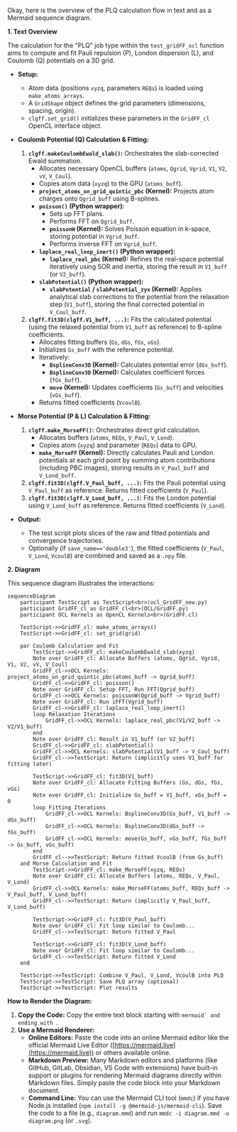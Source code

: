 Okay, here is the overview of the PLQ calculation flow in text and as a Mermaid sequence diagram.

**1. Text Overview**

The calculation for the "PLQ" job type within the `test_gridFF_ocl` function aims to compute and fit Pauli repulsion (P), London dispersion (L), and Coulomb (Q) potentials on a 3D grid.

*   **Setup:**
    *   Atom data (positions `xyzq`, parameters `REQs`) is loaded using `make_atoms_arrays`.
    *   A `GridShape` object defines the grid parameters (dimensions, spacing, origin).
    *   `clgff.set_grid()` initializes these parameters in the `GridFF_cl` OpenCL interface object.

*   **Coulomb Potential (Q) Calculation & Fitting:**
    1.  **`clgff.makeCoulombEwald_slab()`:** Orchestrates the slab-corrected Ewald summation.
        *   Allocates necessary OpenCL buffers (`atoms`, `Qgrid`, `Vgrid`, `V1`, `V2`, `vV`, `V_Coul`).
        *   Copies atom data (`xyzq`) to the GPU (`atoms_buff`).
        *   **`project_atoms_on_grid_quintic_pbc` (Kernel):** Projects atom charges onto `Qgrid_buff` using B-splines.
        *   **`poisson()` (Python wrapper):**
            *   Sets up FFT plans.
            *   Performs FFT on `Qgrid_buff`.
            *   **`poissonW` (Kernel):** Solves Poisson equation in k-space, storing potential in `Vgrid_buff`.
            *   Performs inverse FFT on `Vgrid_buff`.
        *   **`laplace_real_loop_inert()` (Python wrapper):**
            *   **`laplace_real_pbc` (Kernel):** Refines the real-space potential iteratively using SOR and inertia, storing the result in `V1_buff` (or `V2_buff`).
        *   **`slabPotential()` (Python wrapper):**
            *   **`slabPotential` / `slabPotential_zyx` (Kernel):** Applies analytical slab corrections to the potential from the relaxation step (`V1_buff`), storing the final corrected potential in `V_Coul_buff`.
    2.  **`clgff.fit3D(clgff.V1_buff, ...)`:** Fits the calculated potential (using the relaxed potential from `V1_buff` as reference) to B-spline coefficients.
        *   Allocates fitting buffers (`Gs`, `dGs`, `fGs`, `vGs`).
        *   Initializes `Gs_buff` with the reference potential.
        *   Iteratively:
            *   **`BsplineConv3D` (Kernel):** Calculates potential error (`dGs_buff`).
            *   **`BsplineConv3D` (Kernel):** Calculates coefficient forces (`fGs_buff`).
            *   **`move` (Kernel):** Updates coefficients (`Gs_buff`) and velocities (`vGs_buff`).
        *   Returns fitted coefficients (`VcoulB`).

*   **Morse Potential (P & L) Calculation & Fitting:**
    1.  **`clgff.make_MorseFF()`:** Orchestrates direct grid calculation.
        *   Allocates buffers (`atoms`, `REQs`, `V_Paul`, `V_Lond`).
        *   Copies atom (`xyzq`) and parameter (`REQs`) data to GPU.
        *   **`make_MorseFF` (Kernel):** Directly calculates Pauli and London potentials at each grid point by summing atom contributions (including PBC images), storing results in `V_Paul_buff` and `V_Lond_buff`.
    2.  **`clgff.fit3D(clgff.V_Paul_buff, ...)`:** Fits the Pauli potential using `V_Paul_buff` as reference. Returns fitted coefficients (`V_Paul`).
    3.  **`clgff.fit3D(clgff.V_Lond_buff, ...)`:** Fits the London potential using `V_Lond_buff` as reference. Returns fitted coefficients (`V_Lond`).

*   **Output:**
    *   The test script plots slices of the raw and fitted potentials and convergence trajectories.
    *   Optionally (if `save_name=='double3'`), the fitted coefficients (`V_Paul`, `V_Lond`, `VcoulB`) are combined and saved as a `.npy` file.

**2. Diagram**

This sequence diagram illustrates the interactions:

```mermaid
sequenceDiagram
    participant TestScript as TestScript<br>(ocl_GridFF_new.py)
    participant GridFF_cl as GridFF_cl<br>(OCL/GridFF.py)
    participant OCL Kernels as OpenCL Kernels<br>(GridFF.cl)

    TestScript->>GridFF_cl: make_atoms_arrays()
    TestScript->>GridFF_cl: set_grid(grid)

    par Coulomb Calculation and Fit
        TestScript->>GridFF_cl: makeCoulombEwald_slab(xyzq)
        Note over GridFF_cl: Allocate Buffers (atoms, Qgrid, Vgrid, V1, V2, vV, V_Coul)
        GridFF_cl->>OCL Kernels: project_atoms_on_grid_quintic_pbc(atoms_buff -> Qgrid_buff)
        GridFF_cl->>GridFF_cl: poisson()
        Note over GridFF_cl: Setup FFT, Run FFT(Qgrid_buff)
        GridFF_cl->>OCL Kernels: poissonW(Qgrid_buff -> Vgrid_buff)
        Note over GridFF_cl: Run iFFT(Vgrid_buff)
        GridFF_cl->>GridFF_cl: laplace_real_loop_inert()
        loop Relaxation Iterations
            GridFF_cl->>OCL Kernels: laplace_real_pbc(V1/V2_buff -> V2/V1_buff)
        end
        Note over GridFF_cl: Result in V1_buff (or V2_buff)
        GridFF_cl->>GridFF_cl: slabPotential()
        GridFF_cl->>OCL Kernels: slabPotential(V1_buff -> V_Coul_buff)
        GridFF_cl-->>TestScript: Return (implicitly uses V1_buff for fitting later)

        TestScript->>GridFF_cl: fit3D(V1_buff)
        Note over GridFF_cl: Allocate Fitting Buffers (Gs, dGs, fGs, vGs)
        Note over GridFF_cl: Initialize Gs_buff = V1_buff, vGs_buff = 0
        loop Fitting Iterations
            GridFF_cl->>OCL Kernels: BsplineConv3D(Gs_buff, V1_buff -> dGs_buff)
            GridFF_cl->>OCL Kernels: BsplineConv3D(dGs_buff -> fGs_buff)
            GridFF_cl->>OCL Kernels: move(Gs_buff, vGs_buff, fGs_buff -> Gs_buff, vGs_buff)
        end
        GridFF_cl-->>TestScript: Return fitted VcoulB (from Gs_buff)
    and Morse Calculation and Fit
        TestScript->>GridFF_cl: make_MorseFF(xyzq, REQs)
        Note over GridFF_cl: Allocate Buffers (atoms, REQs, V_Paul, V_Lond)
        GridFF_cl->>OCL Kernels: make_MorseFF(atoms_buff, REQs_buff -> V_Paul_buff, V_Lond_buff)
        GridFF_cl-->>TestScript: Return (implicitly V_Paul_buff, V_Lond_buff)

        TestScript->>GridFF_cl: fit3D(V_Paul_buff)
        Note over GridFF_cl: Fit loop similar to Coulomb...
        GridFF_cl-->>TestScript: Return fitted V_Paul

        TestScript->>GridFF_cl: fit3D(V_Lond_buff)
        Note over GridFF_cl: Fit loop similar to Coulomb...
        GridFF_cl-->>TestScript: Return fitted V_Lond
    end

    TestScript->>TestScript: Combine V_Paul, V_Lond, VcoulB into PLQ
    TestScript->>TestScript: Save PLQ array (optional)
    TestScript->>TestScript: Plot results

```

**How to Render the Diagram:**

1.  **Copy the Code:** Copy the entire text block starting with ````mermaid` and ending with ````.
2.  **Use a Mermaid Renderer:**
    *   **Online Editors:** Paste the code into an online Mermaid editor like the official Mermaid Live Editor ([https://mermaid.live](https://mermaid.live)) or others available online.
    *   **Markdown Preview:** Many Markdown editors and platforms (like GitHub, GitLab, Obsidian, VS Code with extensions) have built-in support or plugins for rendering Mermaid diagrams directly within Markdown files. Simply paste the code block into your Markdown document.
    *   **Command Line:** You can use the Mermaid CLI tool (`mmdc`) if you have Node.js installed (`npm install -g @mermaid-js/mermaid-cli`). Save the code to a file (e.g., `diagram.mmd`) and run `mmdc -i diagram.mmd -o diagram.png` (or `.svg`).